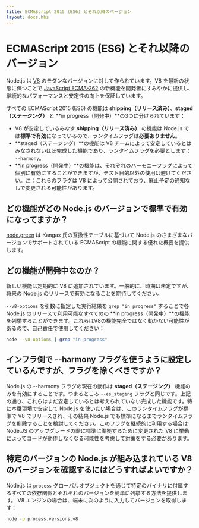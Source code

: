 ```yaml
---
title: ECMAScript 2015 (ES6) とそれ以降のバージョン
layout: docs.hbs
---
```

<!-- # ECMAScript 2015 (ES6) and beyond -->
# ECMAScript 2015 (ES6) とそれ以降のバージョン

<!-- Node.js is built against modern versions of [V8](https://developers.google.com/v8/). By keeping up-to-date with the latest releases of this engine, we ensure new features from the [JavaScript ECMA-262 specification](http://www.ecma-international.org/publications/standards/Ecma-262.htm) which are brought to Node.js developers in a timely manner, as well as continued performance and stability improvements. -->

Node.js は [V8](https://developers.google.com/v8/) のモダンなバージョンに対して作られています。V8 を最新の状態に保つことで [JavaScript ECMA-262](http://www.ecma-international.org/publications/standards/Ecma-262.htm) の新機能を開発者にすみやかに提供し、継続的なパフォーマンスと安定性の向上を保証しています。

<!-- All ECMAScript 2015 (ES6) features are split into three groups for **shipping**, **staged**, and **in progress** features: -->
すべての ECMAScript 2015 (ES6) の機能は **shipping（リリース済み）**、**staged（ステージング）** と **in progress（開発中）**の3つに分けられています：

<!-- * All **shipping** features, which V8 considers stable, are turned **on by default on Node.js** and do **NOT** require any kind of runtime flag.
* **Staged** features, which are almost-completed features that are not considered stable by the V8 team, require a runtime flag: `--harmony`.
* **In progress** features can be activated individually by their respective harmony flag, although this is highly discouraged unless for testing purposes. Note: these flags are exposed by V8 and will potentially change without any deprecation notice. -->
* V8 が安定しているみなす **shipping（リリース済み）** の機能は Node.js では**標準で有効**になっているので、ランタイムフラグは**必要ありません**。
* **staged（ステージング）**の機能は V8 チームによって安定しているとはみなされないほぼ完成した機能であり、ランタイムフラグを必要とします： `--harmony`。
* **in progress（開発中）**の機能は、それぞれのハーモニーフラグによって個別に有効にすることができますが、テスト目的以外の使用は避けてください。注：これらのフラグは V8 によって公開されており、廃止予定の通知なしで変更される可能性があります。

<!-- ## Which features ship with which Node.js version by default? -->
## どの機能がどの Node.js のバージョンで標準で有効になってますか？

<!-- The website [node.green](http://node.green) provides an excellent overview over supported ECMAScript features in various versions of Node.js, based on kangax's compat-table. -->
[node.green](http://node.green) は Kangax 氏の互換性テーブルに基づいて Node.js のさまざまなバージョンでサポートされている ECMAScript の機能に関する優れた概要を提供します。

<!-- ## Which features are in progress? -->
## どの機能が開発中なのか？

<!-- New features are constantly being added to the V8 engine. Generally speaking, expect them to land on a future Node.js release, although timing is unknown. -->
新しい機能は定期的に V8 に追加されています。一般的に、時期は未定ですが、将来の Node.js のリリースで有効になることを期待してください。

<!-- You may list all the *in progress* features available on each Node.js release by grepping through the `--v8-options` argument. Please note that these are incomplete and possibly broken features of V8, so use them at your own risk: -->
`--v8-options` を引数に指定した実行結果を `grep "in progress"` することで各 Node.js のリリースで利用可能なすべてのの **in progress（開発中）**の機能を列挙することができます。これらはV8の機能完全ではなく動かない可能性があるので、自己責任で使用してください：

```bash
node --v8-options | grep "in progress"
```

<!-- ## I have my infrastructure set up to leverage the --harmony flag. Should I remove it? -->
## インフラ側で --harmony フラグを使うように設定しているんですが、フラグを除くべきですか？

<!-- The current behaviour of the `--harmony` flag on Node.js is to enable **staged** features only. After all, it is now a synonym of `--es_staging`. As mentioned above, these are completed features that have not been considered stable yet. If you want to play safe, especially on production environments, consider removing this runtime flag until it ships by default on V8 and, consequently, on Node.js. If you keep this enabled, you should be prepared for further Node.js upgrades to break your code if V8 changes their semantics to more closely follow the standard. -->
Node.js の --harmony フラグの現在の動作は **staged（ステージング）** 機能のみを有効にすることです。つまるところ `--es_staging` フラグと同じです。上記の通り、これらはまだ安定しているとは考えられていない完成した機能です。特に本番環境で安定して Node.js を使いたい場合は、このランタイムフラグが標準で V8 でリリースされ、その結果 Node.js でも標準になるまでランタイムフラグを削除することを検討してください。このフラグを継続的に利用する場合は Node.JS のアップグレードの際に標準に準拠するために変更された V8 に挙動によってコードが動作しなくなる可能性を考慮して対策をする必要があります。

<!-- ## How do I find which version of V8 ships with a particular version of Node.js? -->
## 特定のバージョンの Node.js が組み込まれている V8 のバージョンを確認するにはどうすればよいですか？

<!-- Node.js provides a simple way to list all dependencies and respective versions that ship with a specific binary through the `process` global object. In case of the V8 engine, type the following in your terminal to retrieve its version: -->
Node.js は `process` グローバルオブジェクトを通じて特定のバイナリに付属するすべての依存関係とそれぞれのバージョンを簡単に列挙する方法を提供します。 V8 エンジンの場合は、端末に次のように入力してバージョンを取得します：

```bash
node -p process.versions.v8
```
